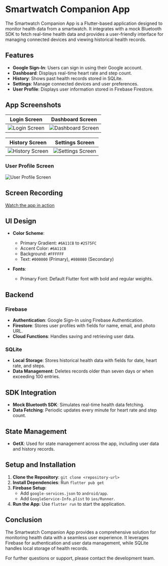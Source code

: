 # Smartwatch Companion App

The Smartwatch Companion App is a Flutter-based application designed to monitor health data from a smartwatch. It integrates with a mock Bluetooth SDK to fetch real-time health data and provides a user-friendly interface for managing connected devices and viewing historical health records.

## Features

- **Google Sign-In**: Users can sign in using their Google account.
- **Dashboard**: Displays real-time heart rate and step count.
- **History**: Shows past health records stored in SQLite.
- **Settings**: Manage connected devices and user preferences.
- **User Profile**: Displays user information stored in Firebase Firestore.

## App Screenshots

| **Login Screen** | **Dashboard Screen** |
|-------------------|-----------------------|
| ![Login Screen](https://github.com/user-attachments/assets/f408cfc1-fc31-4cea-a458-1dd0e4bc2b63) | ![Dashboard Screen](https://github.com/user-attachments/assets/fa968d6d-7691-414d-a67d-68869ab95ff2) |

| **History Screen** | **Settings Screen** |
|---------------------|---------------------|
| ![History Screen](https://github.com/user-attachments/assets/65dec746-3ad6-420c-846a-139411d7850e) | ![Settings Screen](https://github.com/user-attachments/assets/fafad97b-3cc9-4787-bf87-8d2d023ed5bc) |

### User Profile Screen

![User Profile Screen](https://github.com/user-attachments/assets/8cb5f193-0350-46a7-85be-c0d0266d3d84)



## Screen Recording

[Watch the app in action](screen_recordings/app_demo.mp4)

## UI Design

- **Color Scheme**:
    - Primary Gradient: `#6A11CB` to `#2575FC`
    - Accent Color: `#6A11CB`
    - Background: `#FFFFFF`
    - Text: `#000000` (Primary), `#808080` (Secondary)

- **Fonts**:
    - Primary Font: Default Flutter font with bold and regular weights.

## Backend

### Firebase

- **Authentication**: Google Sign-In using Firebase Authentication.
- **Firestore**: Stores user profiles with fields for name, email, and photo URL.
- **Cloud Functions**: Handles saving and retrieving user data.

### SQLite

- **Local Storage**: Stores historical health data with fields for date, heart rate, and steps.
- **Data Management**: Deletes records older than seven days or when exceeding 100 entries.

## SDK Integration

- **Mock Bluetooth SDK**: Simulates real-time health data fetching.
- **Data Fetching**: Periodic updates every minute for heart rate and step count.

## State Management

- **GetX**: Used for state management across the app, including user data and history records.

## Setup and Installation

1. **Clone the Repository**: `git clone <repository-url>`
2. **Install Dependencies**: Run `flutter pub get`
3. **Firebase Setup**:
    - Add `google-services.json` to `android/app`.
    - Add `GoogleService-Info.plist` to `ios/Runner`.
4. **Run the App**: Use `flutter run` to start the application.

## Conclusion

The Smartwatch Companion App provides a comprehensive solution for monitoring health data with a seamless user experience. It leverages Firebase for authentication and user data management, while SQLite handles local storage of health records.

For further questions or support, please contact the development team.
